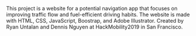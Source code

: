 This project is a website for a potential navigation app that focuses on improving traffic flow and fuel-efficient driving habits. The website is made with HTML, CSS, JavaScript, Boostrap, and Adobe Illustrator. Created by Ryan Untalan and Dennis Nguyen at HackMobility2019 in San Francisco.
